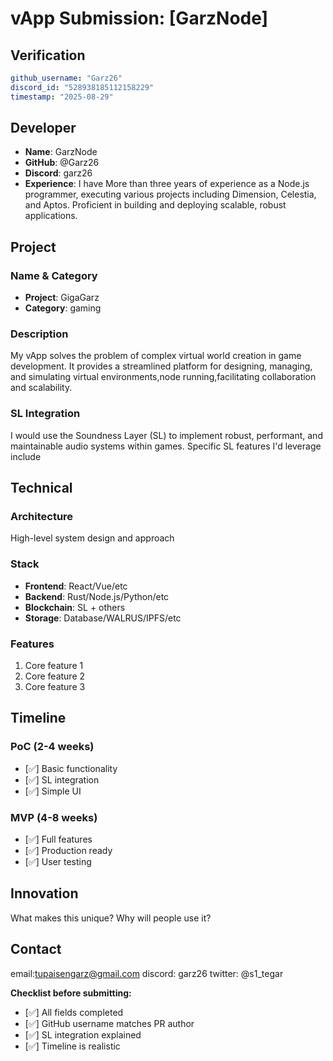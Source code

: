 # vApp Submission: [GarzNode]

## Verification
```yaml
github_username: "Garz26"
discord_id: "528938185112158229"
timestamp: "2025-08-29"
```

## Developer
- **Name**: GarzNode
- **GitHub**: @Garz26
- **Discord**: garz26
- **Experience**: I have More than three years of experience as a Node.js programmer, executing various projects including Dimension, Celestia, and Aptos. Proficient in building and deploying scalable, robust applications.

## Project

### Name & Category
- **Project**: GigaGarz
- **Category**: gaming

### Description
My vApp solves the problem of complex virtual world creation in game development. It provides a streamlined platform for designing, managing, and simulating virtual environments,node running,facilitating collaboration and scalability.
### SL Integration  
I would use the Soundness Layer (SL) to implement robust, performant, and maintainable audio systems within games. Specific SL features I'd leverage include

## Technical

### Architecture
High-level system design and approach

### Stack
- **Frontend**: React/Vue/etc
- **Backend**: Rust/Node.js/Python/etc  
- **Blockchain**: SL + others
- **Storage**: Database/WALRUS/IPFS/etc

### Features
1. Core feature 1
2. Core feature 2  
3. Core feature 3

## Timeline

### PoC (2-4 weeks)
- [✅] Basic functionality
- [✅] SL integration
- [✅] Simple UI

### MVP (4-8 weeks)  
- [✅] Full features
- [✅] Production ready
- [✅] User testing

## Innovation
What makes this unique? Why will people use it?

## Contact
email:tupaisengarz@gmail.com
discord: garz26
twitter: @s1_tegar

**Checklist before submitting:**
- [✅] All fields completed
- [✅] GitHub username matches PR author  
- [✅] SL integration explained
- [✅] Timeline is realistic
